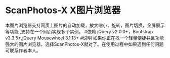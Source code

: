 # ScanPhotos-X X图片浏览器
本图片浏览器支持网页上图片的自动加载，放大缩小，旋转，图片切换，全屏展示等功能
,支持在一个网页实现多个实例。
#依赖
jQuery v2.0.0+，Bootstrap v3.3.5+,jQuery Mousewheel 3.1.13+
#说明
如果你正在找一个轻量便捷并且功能强大的图片浏览器，选择ScanPhotos-X就对了。在使用过程中如果遇到任何问题可联系作者本人。
